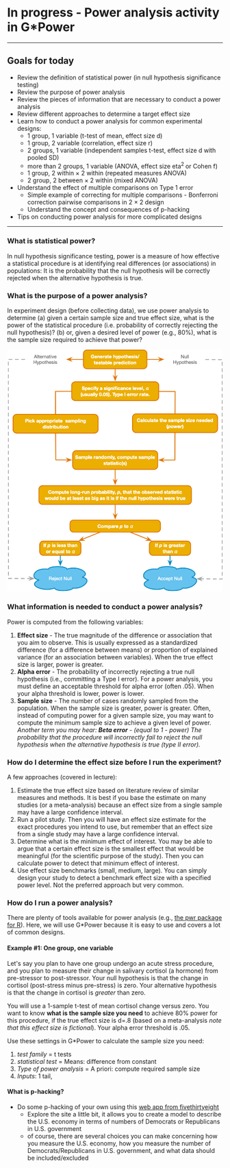 # In progress - Power analysis activity in G*Power

------------------------------------------------------------------

## Goals for today  

- Review the definition of statistical power (in null hypothesis significance testing)  
- Review the purpose of power analysis  
- Review the pieces of information that are necessary to conduct a power analysis  
- Review different approaches to determine a target effect size   
- Learn how to conduct a power analysis for common experimental designs:
  - 1 group, 1 variable (t-test of mean, effect size d)  
  - 1 group, 2 variable (correlation, effect size r)
  - 2 groups, 1 variable (independent samples t-test, effect size d with pooled SD)
  - more than 2 groups, 1 variable (ANOVA, effect size eta<sup>2 </sup> or Cohen f)
  - 1 group, 2 within × 2 within (repeated measures ANOVA)  
  - 2 group, 2 between × 2 within (mixed ANOVA)  
- Understand the effect of multiple comparisons on Type 1 error
  - Simple example of correcting for multiple comparisons - Bonferroni correction pairwise comparisons in 2 × 2 design  
  - Understand the concept and consequences of p-hacking  
- Tips on conducting power analysis for more complicated designs

------------------------------------------------------------------

### What is statistical power?

In null hypothesis significance testing, power is a measure of how effective a statistical procedure is at identifying real differences (or associations) in populations: It is the probability that the null hypothesis will be correctly rejected when the alternative hypothesis is true.  

### What is the purpose of a power analysis?  

In experiment design (before collecting data), we use power analysis to determine (a) given a certain sample size and true effect size, what is the power of the statistical procedure (i.e. probability of correctly rejecting the null hypothesis)? (b) or, given a desired level of power (e.g., 80%), what is the sample size required to achieve that power?  

![Null Hypothesis Significance Teasting flow chart](images/NHST-process.png)  

### What information is needed to conduct a power analysis?  

Power is computed from the following variables:  
1. **Effect size** - The true magnitude of the difference or association that you aim to observe. This is usually expressed as a standardized difference (for a difference between means) or proportion of explained variance (for an association between variables). When the true effect size is larger, power is greater.    
2. **Alpha error** - The probability of incorrectly rejecting a true null hypothesis (i.e., committing a Type I error). For a power analysis, you must define an acceptable threshold for alpha error (often .05). When your alpha threshold is lower, power is lower.  
3. **Sample size** - The number of cases randomly sampled from the population. When the sample size is greater, power is greater. Often, instead of computing power for a given sample size, you may want to compute the minimum sample size to achieve a given level of power.  
*Another term you may hear:* ***Beta error*** - *(equal to 1 - power) The probability that the procedure will incorrectly fail to reject the null hypothesis when the alternative hypothesis is true (type II error).*

### How do I determine the effect size before I run the experiment?  
A few approaches (covered in lecture):  
1. Estimate the true effect size based on literature review of similar measures and methods. It is best if you base the estimate on many studies (or a meta-analysis) because an effect size from a single sample may have a large confidence interval.  
2. Run a pilot study. Then you will have an effect size estimate for the exact procedures you intend to use, but remember that an effect size from a single study may have a large confidence interval.  
3. Determine what is the minimum effect of interest. You may be able to argue that a certain effect size is the smallest effect that would be meaningful (for the scientific purpose of the study). Then you can calculate power to detect that minimum effect of interest.  
4. Use effect size benchmarks (small, medium, large). You can simply design your study to detect a benchmark effect size with a specified power level. Not the preferred approach but very common.  

### How do I run a power analysis?  
There are plenty of tools available for power analysis (e.g., [the pwr package for R](http://cran.r-project.org/web/packages/pwr/index.html)). Here, we will use G*Power because it is easy to use and covers a lot of common designs.

#### Example #1: One group, one variable  
Let's say you plan to have one group undergo an acute stress procedure, and you plan to measure their change in salivary cortisol (a hormone) from pre-stressor to post-stressor. Your null hypothesis is that the change in cortisol (post-stress minus pre-stress) is zero. Your alternative hypothesis is that the change in cortisol is *greater* than zero.   

You will use a 1-sample t-test of mean cortisol change  versus zero. You want to know **what is the sample size you need** to achieve 80% power for this procedure, if the true effect size is d=.8 (based on a meta-analysis *note that this effect size is fictional*). Your alpha error threshold is .05.  

Use these settings in G\*Power to calculate the sample size you need:  
1. *test family* = t tests  
2. *statistical test* = Means: difference from constant  
3. *Type of power analysis* = A priori: compute required sample size  
4. *Inputs*: 1 tail, 
 

#### What is p-hacking?
- Do some p-hacking of your own using this [web app from fivethirtyeight](https://projects.fivethirtyeight.com/p-hacking/)  
  - Explore the site a little bit, it allows you to create a model to describe the U.S. economy in terms of numbers of Democrats or Republicans in U.S. government  
  - of course, there are several choices you can make concerning how you measure the U.S. economy, how you measure the number of Democrats/Republicans in U.S. government, and what data should be included/excluded